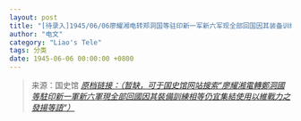 ```yaml
---
layout: post
title: "[待录入]1945/06/06廖耀湘电转郑洞国等驻印新一军新六军现全部回国因其装备训练相等仍宜集结使用以维战力之发扬等语"
author: "电文"
category: "Liao's Tele"
tags: 分类
date: 1945-06-06 00:00:00 +0800
---
```

> 来源：国史馆 [*原档链接：（暂缺，可于国史馆网站搜索“廖耀湘電轉鄭洞國等駐印新一軍新六軍現全部回國因其裝備訓練相等仍宜集結使用以維戰力之發揚等語“）*]()
